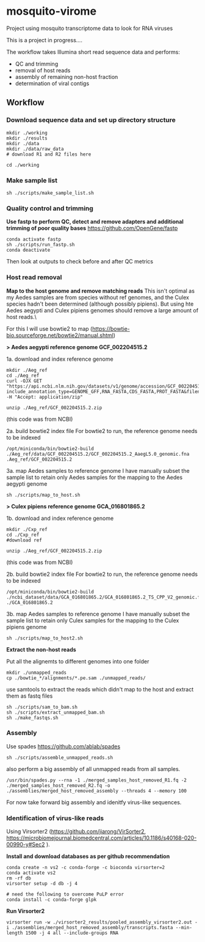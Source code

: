 # mosquito-virome
Project using mosquito transcriptome data to look for RNA viruses

This is a project in progress....

The workflow takes Illumina short read sequence data and performs:
  - QC and trimming
  - removal of host reads
  - assembly of remaining non-host fraction
  - determination of viral contigs





## Workflow


### Download sequence data and set up directory structure 

``` 
mkdir ./working
mkdir ./results
mkdir ./data
mkdir ./data/raw_data
# download R1 and R2 files here 

cd ./working
```



### Make sample list

``` 
sh ./scripts/make_sample_list.sh
```

### Quality control and trimming 

**Use fastp to perform QC, detect and remove adapters and additional trimming of poor quality bases**
https://github.com/OpenGene/fastp
``` 
conda activate fastp
sh ./scripts/run_fastp.sh
conda deactivate
```
Then look at outputs to check before and after QC metrics


### Host read removal

**Map to the host genome and remove matching reads** 
This isn't optimal as my Aedes samples are from species without ref genomes, and the Culex species hadn't been determined (although possibly pipiens). But using hte Aedes aegypti and Culex pipiens genomes should remove a large amount of host reads.\

For this I will use bowtie2 to map (https://bowtie-bio.sourceforge.net/bowtie2/manual.shtml)

**> Aedes aegypti reference genome GCF_002204515.2**

1a. download and index reference genome 
``` 
mkdir ./Aeg_ref
cd ./Aeg_ref
curl -OJX GET "https://api.ncbi.nlm.nih.gov/datasets/v1/genome/accession/GCF_002204515.2/download?include_annotation_type=GENOME_GFF,RNA_FASTA,CDS_FASTA,PROT_FASTA&filename=GCF_002204515.2.zip" -H "Accept: application/zip"

unzip ./Aeg_ref/GCF_002204515.2.zip
```
(this code was from NCBI)

2a. build bowtie2 index file
For bowtie2 to run, the reference genome needs to be indexed
``` 
/opt/miniconda/bin/bowtie2-build ./Aeg_ref/data/GCF_002204515.2/GCF_002204515.2_AaegL5.0_genomic.fna .Aeg_ref/GCF_002204515.2
```

3a. map Aedes samples to reference genome 
I have manually subset the sample list to retain only Aedes samples for the mapping to the Aedes aegypti genome
```
sh ./scripts/map_to_host.sh
```

**> Culex pipiens reference genome GCA_016801865.2**

1b. download and index reference genome 
``` 
mkdir ./Cxp_ref
cd ./Cxp_ref
#download ref 

unzip ./Aeg_ref/GCF_002204515.2.zip
```
(this code was from NCBI)

2b. build bowtie2 index file 
For bowtie2 to run, the reference genome needs to be indexed
``` 
/opt/miniconda/bin/bowtie2-build ./ncbi_dataset/data/GCA_016801865.2/GCA_016801865.2_TS_CPP_V2_genomic.fna ./GCA_016801865.2
```

3b. map Aedes samples to reference genome 
I have manually subset the sample list to retain only Culex samples for the mapping to the Culex pipiens genome
```
sh ./scripts/map_to_host2.sh
```

**Extract the non-host reads**

Put all the alignemts to different genomes into one folder
```
mkdir ./unmapped_reads
cp ./bowtie_*/alignments/*.pe.sam ./unmapped_reads/
```

use samtools to extract the reads which didn't map to the host and extract them as fastq files
```
sh ./scripts/sam_to_bam.sh
sh ./scripts/extract_unmapped_bam.sh
sh ./make_fastqs.sh
```

### Assembly

Use spades https://github.com/ablab/spades

```
sh ./scripts/assemble_unmapped_reads.sh
```

also perform a big assembly of all unmapped reads from all samples.

```
/usr/bin/spades.py --rna -1 ./merged_samples_host_removed_R1.fq -2 ./merged_samples_host_removed_R2.fq -o ./assemblies/merged_host_removed_assembly --threads 4 --memory 100
```

For now take forward big assembly and idenitfy virus-like sequences.


### Identification of virus-like reads

Using Virsorter2 (https://github.com/jiarong/VirSorter2, https://microbiomejournal.biomedcentral.com/articles/10.1186/s40168-020-00990-y#Sec2 ).

**Install and download databases as per github recommendation**

```
conda create -n vs2 -c conda-forge -c bioconda virsorter=2
conda activate vs2
rm -rf db
virsorter setup -d db -j 4

# need the following to overcome PuLP error
conda install -c conda-forge glpk
```

**Run Virsorter2**

```
virsorter run -w ./virsorter2_results/pooled_assembly_virsorter2.out -i ./assemblies/merged_host_removed_assembly/transcripts.fasta --min-length 1500 -j 4 all --include-groups RNA
```


